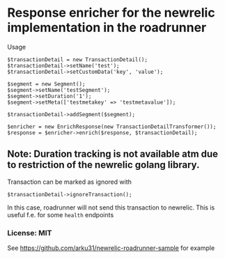 # Response enricher for the newrelic implementation in the roadrunner

Usage

    $transactionDetail = new TransactionDetail();
    $transactionDetail->setName('test');
    $transactionDetail->setCustomData('key', 'value');

    $segment = new Segment();
    $segment->setName('testSegment');
    $segment->setDuration('1');
    $segment->setMeta(['testmetakey' => 'testmetavalue']);

    $transactionDetail->addSegment($segment);

    $enricher = new EnrichResponse(new TransactionDetailTransformer());
    $response = $enricher->enrich($response, $transactionDetail);


## Note: Duration tracking is not available atm due to restriction of the newrelic golang library.

Transaction can be marked as ignored with

```$transactionDetail->ignoreTransaction();```

In this case, roadrunner will not send this transaction to newrelic. This is useful f.e. for some `health` endpoints

### License: MIT

See https://github.com/arku31/newrelic-roadrunner-sample for example